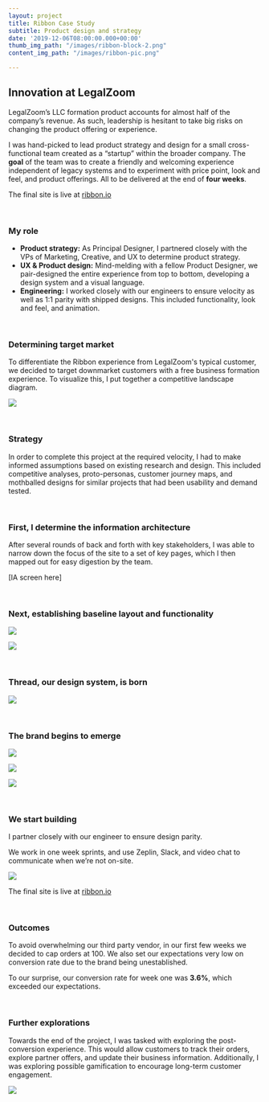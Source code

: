 ```yaml
---
layout: project
title: Ribbon Case Study
subtitle: Product design and strategy
date: '2019-12-06T08:00:00.000+00:00'
thumb_img_path: "/images/ribbon-block-2.png"
content_img_path: "/images/ribbon-pic.png"

---
```

## Innovation at LegalZoom

LegalZoom’s LLC formation product accounts for almost half of the company’s revenue. As such, leadership is hesitant to take big risks on changing the product offering or experience.

I was hand-picked to lead product strategy and design for a small cross-functional team created as a “startup” within the broader company. The **goal** of the team was to create a friendly and welcoming experience independent of legacy systems and to experiment with price point, look and feel, and product offerings. All to be delivered at the end of **four weeks**.

The final site is live at <a href="http://www.ribbon.io" target="_new">ribbon.io</a>

<p> </p>

### My role

* **Product strategy:** As Principal Designer, I partnered closely with the VPs of Marketing, Creative, and UX to determine product strategy.
* **UX & Product design:** Mind-melding with a fellow Product Designer, we pair-designed the entire experience from top to bottom, developing a design system and a visual language.
* **Engineering:** I worked closely with our engineers to ensure velocity as well as 1:1 parity with shipped designs. This included functionality, look and feel, and animation.

<p> </p>

### Determining target market

To differentiate the Ribbon experience from LegalZoom's typical customer, we decided to target downmarket customers with a free business formation experience. To visualize this, I put together a competitive landscape diagram.

![](/images/competitive-landscape-1.png)

<p> </p>

### Strategy

In order to complete this project at the required velocity, I had to make informed assumptions based on existing research and design. This included competitive analyses, proto-personas, customer journey maps, and mothballed designs for similar projects that had been usability and demand tested.

<p> </p>

### First, I determine the information architecture

After several rounds of back and forth with key stakeholders, I was able to narrow down the focus of the site to a set of key pages, which I then mapped out for easy digestion by the team.

\[IA screen here\]

<p> </p>

### Next, establishing baseline layout and functionality

![](/images/ribbon-sketch.png)

![](/images/ribbon-layout.png)

<p> </p>

### Thread, our design system, is born

![](/images/thread.png)

<p> </p>

### The brand begins to emerge

![](/images/ribbon-mobile-01.png)

![](/images/ribbon-mobile-02.png)

![](/images/ribbon-desktop-01.png)

<p> </p>

### We start building

I partner closely with our engineer to ensure design parity.

We work in one week sprints, and use Zeplin, Slack, and video chat to communicate when we’re not on-site.

![](/images/ribbon-launch.png)

The final site is live at <a href="http://www.ribbon.io" target="_new">ribbon.io</a>

<p> </p>

### Outcomes

To avoid overwhelming our third party vendor, in our first few weeks we decided to cap orders at 100. We also set our expectations very low on conversion rate due to the brand being unestablished.

To our surprise, our conversion rate for week one was **3.6%**, which exceeded our expectations.

<p> </p>

### Further explorations

Towards the end of the project, I was tasked with exploring the post-conversion experience. This would allow customers to track their orders, explore partner offers, and update their business information. Additionally, I was exploring possible gamification to encourage long-term customer engagement.

![](/images/ribbon-dashboard.png)